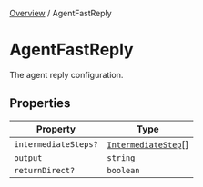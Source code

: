 [Overview](../index.md) / AgentFastReply

# AgentFastReply

The agent reply configuration.

## Properties

| Property | Type |
| ------ | ------ |
| `intermediateSteps?` | [`IntermediateStep`](IntermediateStep.md)[] |
| `output` | `string` |
| `returnDirect?` | `boolean` |

